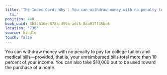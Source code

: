 ```yaml
---
title: 'The Index Card: Why : You can withdraw money with no penalty to pay for college
  tu…'
position: 440
book_uuid: 3b3c636e-878a-459a-adc5-8da017f35bc6
location: '736'
source: kindle
touch: false
---
```


You can withdraw money with no penalty to pay for college tuition and medical bills—provided, that is, your unreimbursed bills total more than 10 percent of your income. You can also take $10,000 out to be used toward the purchase of a home.